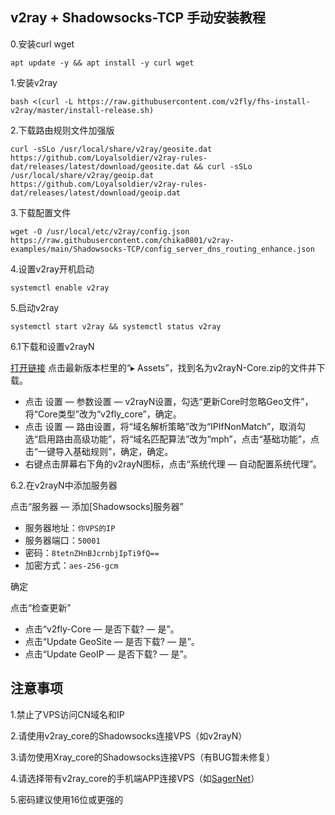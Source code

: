 ## v2ray + Shadowsocks-TCP 手动安装教程

0.安装curl wget
```
apt update -y && apt install -y curl wget
```

1.安装v2ray
```
bash <(curl -L https://raw.githubusercontent.com/v2fly/fhs-install-v2ray/master/install-release.sh)
```

2.下载路由规则文件加强版
```
curl -sSLo /usr/local/share/v2ray/geosite.dat https://github.com/Loyalsoldier/v2ray-rules-dat/releases/latest/download/geosite.dat && curl -sSLo /usr/local/share/v2ray/geoip.dat https://github.com/Loyalsoldier/v2ray-rules-dat/releases/latest/download/geoip.dat
```

3.下载配置文件
```
wget -O /usr/local/etc/v2ray/config.json https://raw.githubusercontent.com/chika0801/v2ray-examples/main/Shadowsocks-TCP/config_server_dns_routing_enhance.json
```

4.设置v2ray开机启动
```
systemctl enable v2ray
```

5.启动v2ray
```
systemctl start v2ray && systemctl status v2ray
```

6.1下载和设置v2rayN

[打开链接](https://github.com/2dust/v2rayN/releases) 点击最新版本栏里的“▸ Assets”，找到名为v2rayN-Core.zip的文件并下载。

- 点击 设置 — 参数设置 — v2rayN设置，勾选“更新Core时忽略Geo文件”，将“Core类型”改为“v2fly_core”，确定。
- 点击 设置 — 路由设置，将“域名解析策略”改为“IPIfNonMatch”，取消勾选“启用路由高级功能”，将“域名匹配算法”改为“mph”，点击“基础功能”，点击“一键导入基础规则”，确定，确定。
- 右键点击屏幕右下角的v2rayN图标，点击“系统代理 — 自动配置系统代理”。

6.2.在v2rayN中添加服务器

点击“服务器 — 添加[Shadowsocks]服务器”
- 服务器地址：`你VPS的IP`
- 服务器端口：`50001`
- 密码：`8tetnZHnBJcrnbjIpTi9fQ==`
- 加密方式：`aes-256-gcm`

确定

点击“检查更新”
- 点击“v2fly-Core — 是否下载? — 是”。
- 点击“Update GeoSite — 是否下载? — 是”。
- 点击“Update GeoIP — 是否下载? — 是”。

## 注意事项

1.禁止了VPS访问CN域名和IP

2.请使用v2ray_core的Shadowsocks连接VPS（如v2rayN）

3.请勿使用Xray_core的Shadowsocks连接VPS（有BUG暂未修复）

4.请选择带有v2ray_core的手机端APP连接VPS（如[SagerNet](https://github.com/SagerNet/SagerNet)）

5.密码建议使用16位或更强的
